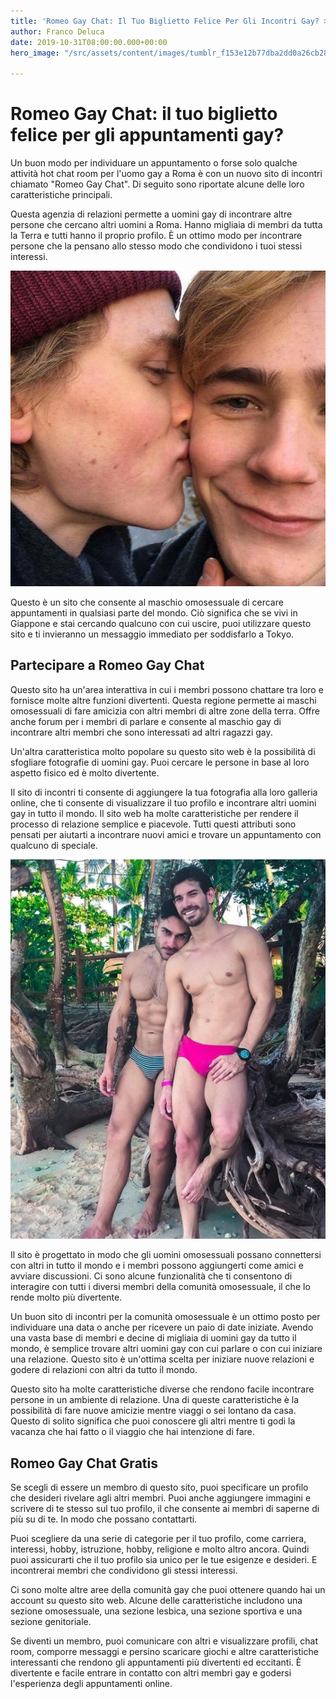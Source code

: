 ```yaml
---
title: 'Romeo Gay Chat: Il Tuo Biglietto Felice Per Gli Incontri Gay? > Incontri-Gay.Org'
author: Franco Deluca
date: 2019-10-31T08:00:00.000+00:00
hero_image: "/src/assets/content/images/tumblr_f153e12b77dba2dd0a26cb282574068c_6c235fdd_1280.jpg"

---
```

# **Romeo Gay Chat: il tuo biglietto felice per gli appuntamenti gay?**

Un buon modo per individuare un appuntamento o forse solo qualche attività hot chat room per l'uomo gay a Roma è con un nuovo sito di incontri chiamato "Romeo Gay Chat". Di seguito sono riportate alcune delle loro caratteristiche principali.

Questa agenzia di relazioni permette a uomini gay di incontrare altre persone che cercano altri uomini a Roma. Hanno migliaia di membri da tutta la Terra e tutti hanno il proprio profilo. È un ottimo modo per incontrare persone che la pensano allo stesso modo che condividono i tuoi stessi interessi.

![](/src/assets/content/images/tumblr_e16ea6664ab869c1bbc3d8c84e5ad83a_75c86be8_1280.jpg)

Questo è un sito che consente al maschio omosessuale di cercare appuntamenti in qualsiasi parte del mondo. Ciò significa che se vivi in ​​Giappone e stai cercando qualcuno con cui uscire, puoi utilizzare questo sito e ti invieranno un messaggio immediato per soddisfarlo a Tokyo.

## **Partecipare a Romeo Gay Chat**

Questo sito ha un'area interattiva in cui i membri possono chattare tra loro e fornisce molte altre funzioni divertenti. Questa regione permette ai maschi omosessuali di fare amicizia con altri membri di altre zone della terra. Offre anche forum per i membri di parlare e consente al maschio gay di incontrare altri membri che sono interessati ad altri ragazzi gay.

Un'altra caratteristica molto popolare su questo sito web è la possibilità di sfogliare fotografie di uomini gay. Puoi cercare le persone in base al loro aspetto fisico ed è molto divertente.

Il sito di incontri ti consente di aggiungere la tua fotografia alla loro galleria online, che ti consente di visualizzare il tuo profilo e incontrare altri uomini gay in tutto il mondo. Il sito web ha molte caratteristiche per rendere il processo di relazione semplice e piacevole. Tutti questi attributi sono pensati per aiutarti a incontrare nuovi amici e trovare un appuntamento con qualcuno di speciale.

![](/src/assets/content/images/tumblr_fb10427cbc5bc3f5b9e40c71ee57369e_f72897e8_540.jpg)

Il sito è progettato in modo che gli uomini omosessuali possano connettersi con altri in tutto il mondo e i membri possono aggiungerti come amici e avviare discussioni. Ci sono alcune funzionalità che ti consentono di interagire con tutti i diversi membri della comunità omosessuale, il che lo rende molto più divertente.

Un buon sito di incontri per la comunità omosessuale è un ottimo posto per individuare una data o anche per ricevere un paio di date iniziate. Avendo una vasta base di membri e decine di migliaia di uomini gay da tutto il mondo, è semplice trovare altri uomini gay con cui parlare o con cui iniziare una relazione. Questo sito è un'ottima scelta per iniziare nuove relazioni e godere di relazioni con altri da tutto il mondo.

Questo sito ha molte caratteristiche diverse che rendono facile incontrare persone in un ambiente di relazione. Una di queste caratteristiche è la possibilità di fare nuove amicizie mentre viaggi o sei lontano da casa. Questo di solito significa che puoi conoscere gli altri mentre ti godi la vacanza che hai fatto o il viaggio che hai intenzione di fare.

## **Romeo Gay Chat Gratis**

Se scegli di essere un membro di questo sito, puoi specificare un profilo che desideri rivelare agli altri membri. Puoi anche aggiungere immagini e scrivere di te stesso sul tuo profilo, il che consente ai membri di saperne di più su di te. In modo che possano contattarti.

Puoi scegliere da una serie di categorie per il tuo profilo, come carriera, interessi, hobby, istruzione, hobby, religione e molto altro ancora. Quindi puoi assicurarti che il tuo profilo sia unico per le tue esigenze e desideri. E incontrerai membri che condividono gli stessi interessi.

Ci sono molte altre aree della comunità gay che puoi ottenere quando hai un account su questo sito web. Alcune delle caratteristiche includono una sezione omosessuale, una sezione lesbica, una sezione sportiva e una sezione genitoriale.

Se diventi un membro, puoi comunicare con altri e visualizzare profili, chat room, comporre messaggi e persino scaricare giochi e altre caratteristiche interessanti che rendono gli appuntamenti più divertenti ed eccitanti. È divertente e facile entrare in contatto con altri membri gay e godersi l'esperienza degli appuntamenti online.